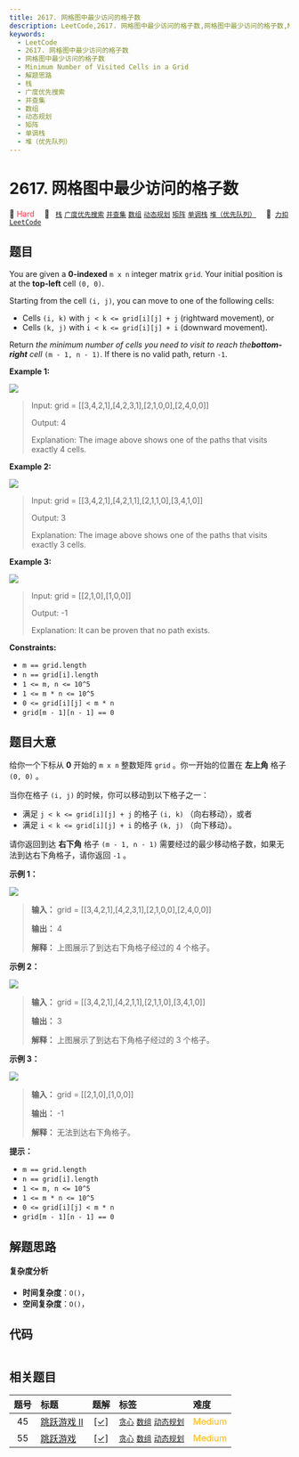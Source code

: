 ```yaml
---
title: 2617. 网格图中最少访问的格子数
description: LeetCode,2617. 网格图中最少访问的格子数,网格图中最少访问的格子数,Minimum Number of Visited Cells in a Grid,解题思路,栈,广度优先搜索,并查集,数组,动态规划,矩阵,单调栈,堆（优先队列）
keywords:
  - LeetCode
  - 2617. 网格图中最少访问的格子数
  - 网格图中最少访问的格子数
  - Minimum Number of Visited Cells in a Grid
  - 解题思路
  - 栈
  - 广度优先搜索
  - 并查集
  - 数组
  - 动态规划
  - 矩阵
  - 单调栈
  - 堆（优先队列）
---
```


# 2617. 网格图中最少访问的格子数

🔴 <font color=#ff334b>Hard</font>&emsp; 🔖&ensp; [`栈`](/tag/stack.md) [`广度优先搜索`](/tag/breadth-first-search.md) [`并查集`](/tag/union-find.md) [`数组`](/tag/array.md) [`动态规划`](/tag/dynamic-programming.md) [`矩阵`](/tag/matrix.md) [`单调栈`](/tag/monotonic-stack.md) [`堆（优先队列）`](/tag/heap-priority-queue.md)&emsp; 🔗&ensp;[`力扣`](https://leetcode.cn/problems/minimum-number-of-visited-cells-in-a-grid) [`LeetCode`](https://leetcode.com/problems/minimum-number-of-visited-cells-in-a-grid)

## 题目

You are given a **0-indexed** `m x n` integer matrix `grid`. Your initial
position is at the **top-left** cell `(0, 0)`.

Starting from the cell `(i, j)`, you can move to one of the following cells:

  * Cells `(i, k)` with `j < k <= grid[i][j] + j` (rightward movement), or
  * Cells `(k, j)` with `i < k <= grid[i][j] + i` (downward movement).

Return _the minimum number of cells you need to visit to reach the**bottom-
right** cell_ `(m - 1, n - 1)`. If there is no valid path, return `-1`.



**Example 1:**

![](https://assets.leetcode.com/uploads/2023/01/25/ex1.png)

> Input: grid = [[3,4,2,1],[4,2,3,1],[2,1,0,0],[2,4,0,0]]
> 
> Output: 4
> 
> Explanation: The image above shows one of the paths that visits exactly 4 cells.

**Example 2:**

![](https://assets.leetcode.com/uploads/2023/01/25/ex2.png)

> Input: grid = [[3,4,2,1],[4,2,1,1],[2,1,1,0],[3,4,1,0]]
> 
> Output: 3
> 
> Explanation: The image above shows one of the paths that visits exactly 3 cells.

**Example 3:**

![](https://assets.leetcode.com/uploads/2023/01/26/ex3.png)

> Input: grid = [[2,1,0],[1,0,0]]
> 
> Output: -1
> 
> Explanation: It can be proven that no path exists.

**Constraints:**

  * `m == grid.length`
  * `n == grid[i].length`
  * `1 <= m, n <= 10^5`
  * `1 <= m * n <= 10^5`
  * `0 <= grid[i][j] < m * n`
  * `grid[m - 1][n - 1] == 0`


## 题目大意

给你一个下标从 **0**  开始的 `m x n` 整数矩阵 `grid` 。你一开始的位置在 **左上角**  格子 `(0, 0)` 。

当你在格子 `(i, j)` 的时候，你可以移动到以下格子之一：

  * 满足 `j < k <= grid[i][j] + j` 的格子 `(i, k)` （向右移动），或者
  * 满足 `i < k <= grid[i][j] + i` 的格子 `(k, j)` （向下移动）。

请你返回到达 **右下角**  格子 `(m - 1, n - 1)` 需要经过的最少移动格子数，如果无法到达右下角格子，请你返回 `-1` 。



**示例 1：**

![](https://assets.leetcode.com/uploads/2023/01/25/ex1.png)

> 
> 
> 
> 
> 
> **输入：** grid = [[3,4,2,1],[4,2,3,1],[2,1,0,0],[2,4,0,0]]
> 
> **输出：** 4
> 
> **解释：** 上图展示了到达右下角格子经过的 4 个格子。
> 
> 

**示例 2：**

![](https://assets.leetcode.com/uploads/2023/01/25/ex2.png)

> 
> 
> 
> 
> 
> **输入：** grid = [[3,4,2,1],[4,2,1,1],[2,1,1,0],[3,4,1,0]]
> 
> **输出：** 3
> 
> **解释：** 上图展示了到达右下角格子经过的 3 个格子。
> 
> 

**示例 3：**

![](https://assets.leetcode.com/uploads/2023/01/26/ex3.png)

> 
> 
> 
> 
> 
> **输入：** grid = [[2,1,0],[1,0,0]]
> 
> **输出：** -1
> 
> **解释：** 无法到达右下角格子。
> 
> 



**提示：**

  * `m == grid.length`
  * `n == grid[i].length`
  * `1 <= m, n <= 10^5`
  * `1 <= m * n <= 10^5`
  * `0 <= grid[i][j] < m * n`
  * `grid[m - 1][n - 1] == 0`


## 解题思路

#### 复杂度分析

- **时间复杂度**：`O()`，
- **空间复杂度**：`O()`，

## 代码

```javascript

```

## 相关题目

<!-- prettier-ignore -->
| 题号 | 标题 | 题解 | 标签 | 难度 |
| :------: | :------ | :------: | :------ | :------ |
| 45 | [跳跃游戏 II](https://leetcode.com/problems/jump-game-ii) | [[✓]](/problem/0045.md) |  [`贪心`](/tag/greedy.md) [`数组`](/tag/array.md) [`动态规划`](/tag/dynamic-programming.md) | <font color=#ffb800>Medium</font> |
| 55 | [跳跃游戏](https://leetcode.com/problems/jump-game) | [[✓]](/problem/0055.md) |  [`贪心`](/tag/greedy.md) [`数组`](/tag/array.md) [`动态规划`](/tag/dynamic-programming.md) | <font color=#ffb800>Medium</font> |